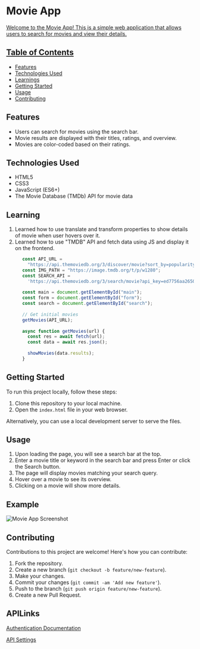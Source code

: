 ﻿# Movie App  <a href="tejth-movieinfo.netlify.app">

Welcome to the Movie App! This is a simple web application that allows users to search for movies and view their details.

## Table of Contents

- [Features](#features)
- [Technologies Used](#technologies-used)
- [Learnings](#learning)
- [Getting Started](#getting-started)
- [Usage](#usage)
- [Contributing](#contributing)




## Features

- Users can search for movies using the search bar.
- Movie results are displayed with their titles, ratings, and overview.
- Movies are color-coded based on their ratings.

## Technologies Used

- HTML5
- CSS3
- JavaScript (ES6+)
- The Movie Database (TMDb) API for movie data

## Learning

1. Learned how to use translate and transform properties to show details of movie when user hovers over it.
2. Learned how to use "TMDB" API and fetch data using JS and display it on the frontend.

```javascript
      const API_URL =
        "https://api.themoviedb.org/3/discover/movie?sort_by=popularity.desc&api_key=ed7756aa2650fb383eb9f4724bb243d9&page=1";
      const IMG_PATH = "https://image.tmdb.org/t/p/w1280";
      const SEARCH_API =
        'https://api.themoviedb.org/3/search/movie?api_key=ed7756aa2650fb383eb9f4724bb243d9&query="';
      
      const main = document.getElementById("main");
      const form = document.getElementById("form");
      const search = document.getElementById("search");
      
      // Get initial movies
      getMovies(API_URL);
      
      async function getMovies(url) {
        const res = await fetch(url);
        const data = await res.json();
      
        showMovies(data.results);
      }
```
## Getting Started

To run this project locally, follow these steps:

1. Clone this repository to your local machine.
2. Open the `index.html` file in your web browser.

Alternatively, you can use a local development server to serve the files.

## Usage

1. Upon loading the page, you will see a search bar at the top.
2. Enter a movie title or keyword in the search bar and press Enter or click the Search button.
3. The page will display movies matching your search query.
4. Hover over a movie to see its overview.
5. Clicking on a movie will show more details.

## Example

![Movie App Screenshot](https://github.com/tejth/Movie-App/assets/110801292/a2887e8d-6791-4925-ad63-fc6efabd645a)


## Contributing

Contributions to this project are welcome! Here's how you can contribute:

1. Fork the repository.
2. Create a new branch (`git checkout -b feature/new-feature`).
3. Make your changes.
4. Commit your changes (`git commit -am 'Add new feature'`).
5. Push to the branch (`git push origin feature/new-feature`).
6. Create a new Pull Request.


## APILinks

[Authentication Documentation](https://developer.themoviedb.org/docs/authentication-application)

[API Settings](https://www.themoviedb.org/settings/api)
